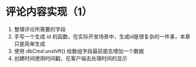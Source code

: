 # 评论内容实现（1）

1. 整理评论所需要的字段
2. 手写一个生成 id 的函数，在实际开发场景中，生成id是很复杂的一件事，本章只是简单生成
3. 使用 dbCmd.unshift() 给数组字段最前面去增加一个数据
4. 创建时间使用时间戳，在客户端去处理时间的显示